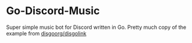 # Go-Discord-Music

Super simple music bot for Discord written in Go. Pretty much copy of the example from [disgoorg/disgolink](https://github.com/disgoorg/disgolink/tree/v3/_examples/disgo)